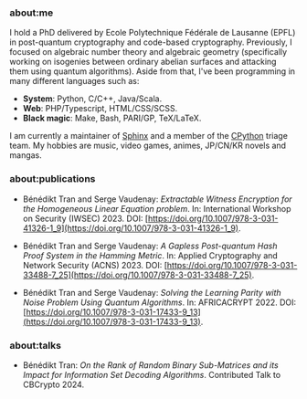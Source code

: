 ### about:me

I hold a PhD delivered by Ecole Polytechnique Fédérale de Lausanne (EPFL) in post-quantum cryptography and code-based cryptography. Previously, I focused on algebraic number theory and algebraic geometry (specifically working on isogenies between ordinary abelian surfaces and attacking them using quantum algorithms). Aside from that, I've been programming in many different languages such as:

- __**System**__: Python, C/C++, Java/Scala.
- __**Web**__: PHP/Typescript, HTML/CSS/SCSS.
- __**Black magic**__: Make, Bash, PARI/GP, TeX/LaTeX.

I am currently a maintainer of [Sphinx](https://github.com/sphinx-doc/sphinx) and a member of the [CPython](https://github.com/python/cpython) triage team. My hobbies are music, video games, animes, JP/CN/KR novels and mangas.

### about:publications

- Bénédikt Tran and Serge Vaudenay: *Extractable Witness Encryption for the Homogeneous Linear Equation problem*. In: International Workshop on Security (IWSEC) 2023.
  DOI: [https://doi.org/10.1007/978-3-031-41326-1_9](https://doi.org/10.1007/978-3-031-41326-1_9).

- Bénédikt Tran and Serge Vaudenay: *A Gapless Post-quantum Hash Proof System in the Hamming Metric*. In: Applied Cryptography and Network Security (ACNS) 2023.
  DOI: [https://doi.org/10.1007/978-3-031-33488-7_25](https://doi.org/10.1007/978-3-031-33488-7_25).
  
- Bénédikt Tran and Serge Vaudenay: *Solving the Learning Parity with Noise Problem Using Quantum Algorithms*. In: AFRICACRYPT 2022.
  DOI: [https://doi.org/10.1007/978-3-031-17433-9_13](https://doi.org/10.1007/978-3-031-17433-9_13).

### about:talks

- Bénédikt Tran: *On the Rank of Random Binary Sub-Matrices and its Impact for Information Set Decoding Algorithms*. Contributed Talk to CBCrypto 2024.
